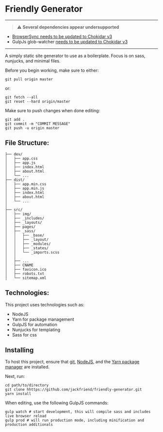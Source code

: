 # Friendly Generator

---
> :warning: **Several dependencies appear undersupported**
- [BrowserSync needs to be updated to Chokidar v3](https://github.com/BrowserSync/browser-sync/issues/1765)
- GulpJs glob-watcher [needs to be updated to Chokidar v3](https://github.com/gulpjs/glob-watcher/issues/55)
---


A simply static site generator to use as a boilerplate. Focus is on sass, nunjucks, and minimal files.


Before you begin working, make sure to either:
```
git pull origin master
```
or:
```
git fetch --all
git reset --hard origin/master
```

Make sure to push changes when done editing:
```
git add .
git commit -m "COMMIT MESSAGE"
git push -u origin master
```


## File Structure:
```
├── dev/
│   ├── app.css
│   ├── app.js  
│   ├── index.html
│   ├── about.html
│   └── ...
├── dist/
│   ├── app.min.css
│   ├── app.min.js  
│   ├── index.html
│   ├── about.html
│   └── ...
│
├── src/
│   ├── img/
│   ├── _includes/
│   ├── _layouts/
│   ├── pages/
│   ├── _sass/
│   │   ├── _base/
│   │   ├── _layout/
│   │   ├── _modules/  
│   │   ├── _states/   
│   │   └── _imports.scss
│   │
│   ├── ...
│   ├── CNAME
│   ├── favicon.ico
│   ├── robots.txt  
│   └── sitemap.xml
```

## Technologies:
This project uses technologies such as:
- NodeJS
- Yarn for package management
- GulpJS for automation
- Nunjucks for templating
- Sass for css

## Installing
To host this project, ensure that [git](https://git-scm.com/downloads), [NodeJS](https://nodejs.org/en/download/), and the [Yarn package manager](https://yarnpkg.com/en/docs/install) are installed.

Next, run:
```
cd path/to/directory
git clone hhttps://github.com/jackfriend/friendly-generator.git
yarn install
```

When editing, use the following GulpJS commands:
```
gulp watch # start development, this will compile sass and includes live browser reload
gulp prod # will run production mode, including minification and production additionals
```
